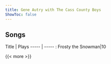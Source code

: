 ```yaml
---
title: Gene Autry with The Cass County Boys
ShowToc: false
---
```


## Songs
Title | Plays 
----- | ----- : 
Frosty the Snowman|10

{{< more >}}